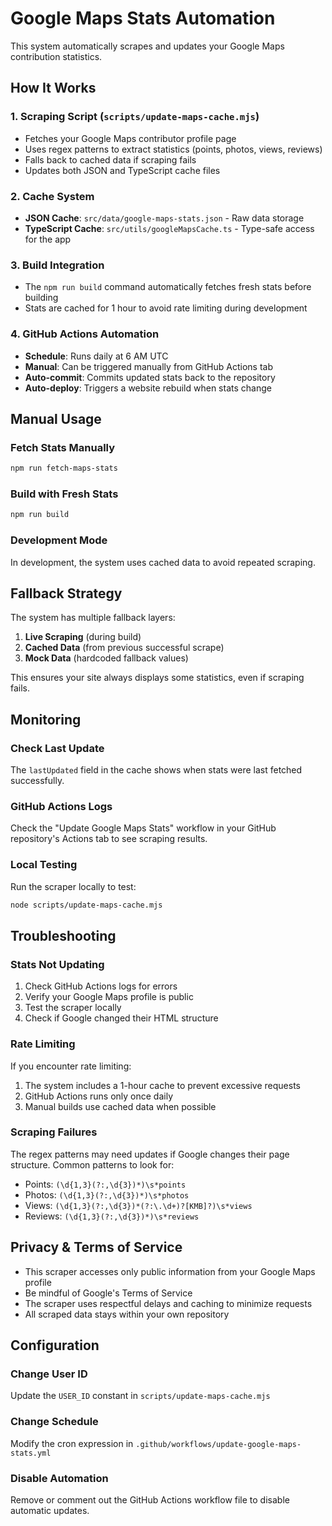 # Google Maps Stats Automation

This system automatically scrapes and updates your Google Maps contribution statistics.

## How It Works

### 1. **Scraping Script** (`scripts/update-maps-cache.mjs`)
- Fetches your Google Maps contributor profile page
- Uses regex patterns to extract statistics (points, photos, views, reviews)
- Falls back to cached data if scraping fails
- Updates both JSON and TypeScript cache files

### 2. **Cache System**
- **JSON Cache**: `src/data/google-maps-stats.json` - Raw data storage
- **TypeScript Cache**: `src/utils/googleMapsCache.ts` - Type-safe access for the app

### 3. **Build Integration**
- The `npm run build` command automatically fetches fresh stats before building
- Stats are cached for 1 hour to avoid rate limiting during development

### 4. **GitHub Actions Automation**
- **Schedule**: Runs daily at 6 AM UTC
- **Manual**: Can be triggered manually from GitHub Actions tab
- **Auto-commit**: Commits updated stats back to the repository
- **Auto-deploy**: Triggers a website rebuild when stats change

## Manual Usage

### Fetch Stats Manually
```bash
npm run fetch-maps-stats
```

### Build with Fresh Stats
```bash
npm run build
```

### Development Mode
In development, the system uses cached data to avoid repeated scraping.

## Fallback Strategy

The system has multiple fallback layers:

1. **Live Scraping** (during build)
2. **Cached Data** (from previous successful scrape)
3. **Mock Data** (hardcoded fallback values)

This ensures your site always displays some statistics, even if scraping fails.

## Monitoring

### Check Last Update
The `lastUpdated` field in the cache shows when stats were last fetched successfully.

### GitHub Actions Logs
Check the "Update Google Maps Stats" workflow in your GitHub repository's Actions tab to see scraping results.

### Local Testing
Run the scraper locally to test:
```bash
node scripts/update-maps-cache.mjs
```

## Troubleshooting

### Stats Not Updating
1. Check GitHub Actions logs for errors
2. Verify your Google Maps profile is public
3. Test the scraper locally
4. Check if Google changed their HTML structure

### Rate Limiting
If you encounter rate limiting:
1. The system includes a 1-hour cache to prevent excessive requests
2. GitHub Actions runs only once daily
3. Manual builds use cached data when possible

### Scraping Failures
The regex patterns may need updates if Google changes their page structure. Common patterns to look for:
- Points: `(\d{1,3}(?:,\d{3})*)\s*points`
- Photos: `(\d{1,3}(?:,\d{3})*)\s*photos`
- Views: `(\d{1,3}(?:,\d{3})*(?:\.\d+)?[KMB]?)\s*views`
- Reviews: `(\d{1,3}(?:,\d{3})*)\s*reviews`

## Privacy & Terms of Service

- This scraper accesses only public information from your Google Maps profile
- Be mindful of Google's Terms of Service
- The scraper uses respectful delays and caching to minimize requests
- All scraped data stays within your own repository

## Configuration

### Change User ID
Update the `USER_ID` constant in `scripts/update-maps-cache.mjs`

### Change Schedule
Modify the cron expression in `.github/workflows/update-google-maps-stats.yml`

### Disable Automation
Remove or comment out the GitHub Actions workflow file to disable automatic updates.
